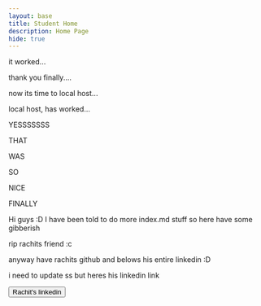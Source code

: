 ```yaml
---
layout: base
title: Student Home 
description: Home Page
hide: true
---
```


it worked...

thank you finally....

now its time to local host...

local host, has worked...

YESSSSSSS

THAT

WAS

SO

NICE

FINALLY

Hi guys :D
I have been told to do more index.md stuff so here have some gibberish

rip rachits friend :c

anyway have rachits github and belows his entire linkedin :D

i need to update ss but heres his linkedin link

<a href="https://www.linkedin.com/in/rachit-jaiswal-a534b5196" target="_blank" class="button">
  <button>Rachit's linkedin</button>
  </a>
  <style>

<br>
</div>

<a href="https://github.com/rachit-j" target="_blank" class="button">
  <button>Rachit's github</button>
  </a>
  <style>

<br>
</div>

<a href="https://academicsandathleticsforall.org/team" target="_blank" class="button">
  <button>Rachit's non-profit</button>
  </a>
  <style>

<br>
</div>

  <a href="https://ftcscorpio.com/2022-2023-members/" target="_blank" class="button">
  <button>Rachit's FTC Team scorpio team</button>
  </a>
  <style>

<br>
</div>

In case you have not noticed I am kinda addicted to anything Rachit related

 <br>

Anyway I got the signup to linkedin thing so i cannot put the images of rachit on there sadly.

